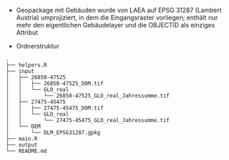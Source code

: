 - Geopackage mit Gebäuden wurde von LAEA auf EPSG 31287 (Lambert Austria) umprojiziert, in dem die Eingangsraster vorliegen; 
enthält nur mehr den eigentlichen Gebäudelayer und die OBJECTID als einziges Attribut


- Ordnerstruktur
```
.
├── helpers.R
├── input
│   ├── 26850-47525
│   │   ├── 26850-47525_DOM.tif
│   │   └── GLO_real
│   │       └── 26850-47525_GLO_real_Jahressumme.tif
│   ├── 27475-45475
│   │   ├── 27475-45475_DOM.tif
│   │   └── GLO_real
│   │       └── 27475-45475_GLO_real_Jahressumme.tif
│   └── DEM
│       └── DLM_EPSG31287.gpkg
├── main.R
├── output
└── README.md
```